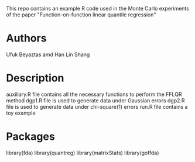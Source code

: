 This repo contains an example R code used in the Monte Carlo experiments of the paper "Function-on-function linear quantile regression"
# Authors
Ufuk Beyaztas amd Han Lin Shang
# Description
auxiliary.R file contains all the necessary functions to perform the FFLQR method
dgp1.R file is used to generate data under Gaussian errors
dgp2.R file is used to generate data under chi-square(1) errors
run.R file contains a toy example
# Packages
library(fda) 
library(quantreg)
library(matrixStats)
library(goffda)
